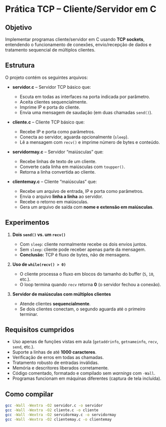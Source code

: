 # Prática TCP – Cliente/Servidor em C

## Objetivo
Implementar programas cliente/servidor em C usando **TCP sockets**, entendendo o funcionamento de conexões, envio/recepção de dados e tratamento sequencial de múltiplos clientes.  

## Estrutura
O projeto contém os seguintes arquivos:

- **servidor.c** – Servidor TCP básico que:
  - Escuta em todas as interfaces na porta indicada por parâmetro.
  - Aceita clientes sequencialmente.
  - Imprime IP e porta do cliente.
  - Envia uma mensagem de saudação (em duas chamadas `send()`).

- **cliente.c** – Cliente TCP básico que:
  - Recebe IP e porta como parâmetros.
  - Conecta ao servidor, aguarda opcionalmente (`sleep`).
  - Lê a mensagem com `recv()` e imprime número de bytes e conteúdo.

- **servidormay.c** – Servidor “maiúsculas” que:
  - Recebe linhas de texto de um cliente.
  - Converte cada linha em maiúsculas com `toupper()`.
  - Retorna a linha convertida ao cliente.

- **clientemay.c** – Cliente “maiúsculas” que:
  - Recebe um arquivo de entrada, IP e porta como parâmetros.
  - Envia o arquivo **linha a linha** ao servidor.
  - Recebe o retorno em maiúsculas.
  - Gera um arquivo de saída com **nome e extensão em maiúsculas**.

## Experimentos
1. **Dois `send()` vs. um `recv()`**  
   - Com `sleep`: cliente normalmente recebe os dois envios juntos.  
   - Sem `sleep`: cliente pode receber apenas parte da mensagem.  
   - **Conclusão:** TCP é fluxo de bytes, não de mensagens.

2. **Uso de `while(recv() > 0)`**  
   - O cliente processa o fluxo em blocos do tamanho do buffer (`5`, `10`, etc.).  
   - O loop termina quando `recv` retorna **0** (o servidor fechou a conexão).

3. **Servidor de maiúsculas com múltiplos clientes**  
   - Atende clientes **sequencialmente**.  
   - Se dois clientes conectam, o segundo aguarda até o primeiro terminar.

## Requisitos cumpridos
- Uso apenas de funções vistas em aula (`getaddrinfo`, `getnameinfo`, `recv`, `send`, etc.).  
- Suporte a linhas de até **1000 caracteres**.  
- Verificação de erros em todas as chamadas.  
- Tratamento robusto de entradas inválidas.  
- Memória e descritores liberados corretamente.  
- Código comentado, formatado e compilado sem *warnings* com `-Wall`.  
- Programas funcionam em máquinas diferentes (captura de tela incluída).  

## Como compilar
```bash
gcc -Wall -Wextra -O2 servidor.c -o servidor
gcc -Wall -Wextra -O2 cliente.c -o cliente
gcc -Wall -Wextra -O2 servidormay.c -o servidormay
gcc -Wall -Wextra -O2 clientemay.c -o clientemay
